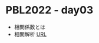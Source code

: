 # PBL2022 - day03

- 相関係数とは
- 相関解析 [URL](https://colab.research.google.com/github/daiki-matsunaga/pbl2022/blob/main/day03/correlation.ipynb "link") 
